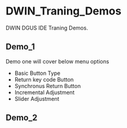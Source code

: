 # DWIN_Traning_Demos

DWIN DGUS IDE Traning Demos.

## Demo_1

Demo one will cover below menu options

- Basic Button Type
- Return key code Button
- Synchronus Return Button
- Incremental Adjustment
- Slider Adjustment

## Demo_2